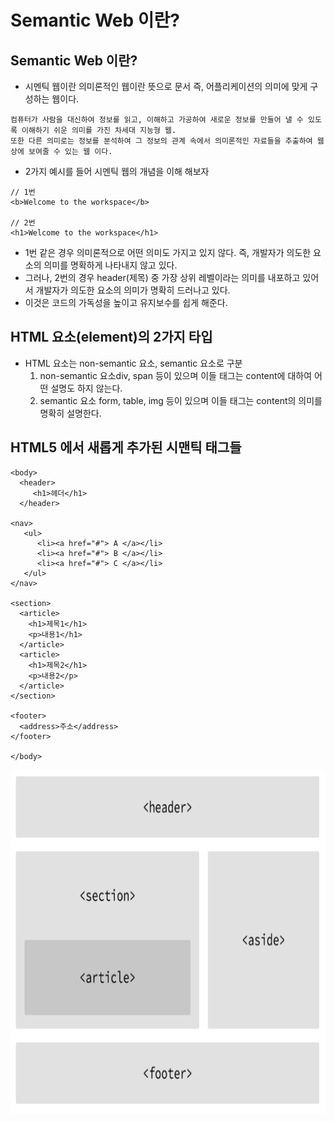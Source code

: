 # Semantic Web 이란?

## Semantic Web 이란?
- 시멘틱 웹이란 의미론적인 웹이란 뜻으로 문서 즉, 어플리케이션의 의미에 맞게 구성하는 웹이다.

```
컴퓨터가 사람을 대신하여 정보를 읽고, 이해하고 가공하여 새로운 정보를 만들어 낼 수 있도록 이해하기 쉬운 의미를 가진 차세대 지능형 웹.
또한 다른 의미로는 정보를 분석하여 그 정보의 관계 속에서 의미론적인 자료들을 추출하여 웹 상에 보여줄 수 있는 웹 이다.
```

- 2가지 예시를 들어 시멘틱 웹의 개념을 이해 해보자
  
```
// 1번
<b>Welcome to the workspace</b>

// 2번
<h1>Welcome to the workspace</h1>
```
- 1번 같은 경우 의미론적으로 어떤 의미도 가지고 있지 않다. 즉, 개발자가 의도한 요소의 의미를 명확하게 나타내지 않고 있다.
- 그러나, 2번의 경우 header(제목) 중 가장 상위 레벨이라는 의미를 내포하고 있어서 개발자가 의도한 요소의 의미가 명확히 드러나고 있다.
- 이것은 코드의 가독성을 높이고 유지보수를 쉽게 해준다.

## HTML 요소(element)의 2가지 타입
- HTML 요소는 non-semantic 요소, semantic 요소로 구분
    1. non-semantic 요소div, span 등이 있으며 이들 태그는 content에 대하여 어떤 설명도 하지 않는다.
    2. semantic 요소 form, table, img 등이 있으며 이들 태그는 content의 의미를 명확히 설명한다.

## HTML5 에서 새롭게 추가된 시맨틱 태그들

```
<body>
  <header>
     <h1>헤더</h1>
  </header>

<nav>
   <ul>
      <li><a href="#"> A </a></li>
      <li><a href="#"> B </a></li>
      <li><a href="#"> C </a></li>
   </ul>
</nav>

<section>
  <article>
    <h1>제목1</h1>
    <p>내용1</h1>
  </article>
  <article>
    <h1>제목2</h1>
    <p>내용2</p>
  </article>
</section>

<footer>
  <address>주소</address>
</footer>

</body>
```

<img src="./../Image/Semantic%20Web.png" width="700px" height="550px" title="px(픽셀) 크기 설정" alt="Semantic Web"></img>